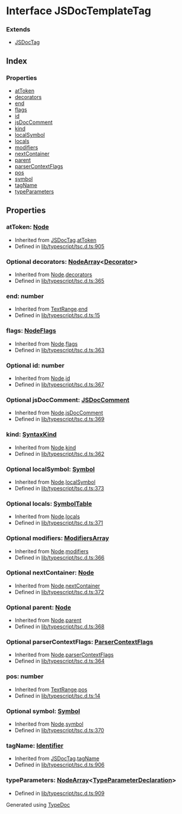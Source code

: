 # Interface JSDocTemplateTag


### Extends
* [JSDocTag](ts.jsdoctag.md)

## Index

### Properties
* [atToken](ts.jsdoctemplatetag.md#attoken)
* [decorators](ts.jsdoctemplatetag.md#decorators)
* [end](ts.jsdoctemplatetag.md#end)
* [flags](ts.jsdoctemplatetag.md#flags)
* [id](ts.jsdoctemplatetag.md#id)
* [jsDocComment](ts.jsdoctemplatetag.md#jsdoccomment)
* [kind](ts.jsdoctemplatetag.md#kind)
* [localSymbol](ts.jsdoctemplatetag.md#localsymbol)
* [locals](ts.jsdoctemplatetag.md#locals)
* [modifiers](ts.jsdoctemplatetag.md#modifiers)
* [nextContainer](ts.jsdoctemplatetag.md#nextcontainer)
* [parent](ts.jsdoctemplatetag.md#parent)
* [parserContextFlags](ts.jsdoctemplatetag.md#parsercontextflags)
* [pos](ts.jsdoctemplatetag.md#pos)
* [symbol](ts.jsdoctemplatetag.md#symbol)
* [tagName](ts.jsdoctemplatetag.md#tagname)
* [typeParameters](ts.jsdoctemplatetag.md#typeparameters)

## Properties

### atToken: [Node](ts.node.md)

* Inherited from [JSDocTag](ts.jsdoctag.md).[atToken](ts.jsdoctag.md#attoken)
* Defined in [lib/typescript/tsc.d.ts:905](https://github.com/kimamula/typedoc/blob/HEAD/src/lib/typescript/tsc.d.ts#L905)


### Optional decorators: [NodeArray](ts.nodearray.md)<[Decorator](ts.decorator.md)>

* Inherited from [Node](ts.node.md).[decorators](ts.node.md#decorators)
* Defined in [lib/typescript/tsc.d.ts:365](https://github.com/kimamula/typedoc/blob/HEAD/src/lib/typescript/tsc.d.ts#L365)


### end: number

* Inherited from [TextRange](ts.textrange.md).[end](ts.textrange.md#end)
* Defined in [lib/typescript/tsc.d.ts:15](https://github.com/kimamula/typedoc/blob/HEAD/src/lib/typescript/tsc.d.ts#L15)


### flags: [NodeFlags](../enums/ts.nodeflags.md)

* Inherited from [Node](ts.node.md).[flags](ts.node.md#flags)
* Defined in [lib/typescript/tsc.d.ts:363](https://github.com/kimamula/typedoc/blob/HEAD/src/lib/typescript/tsc.d.ts#L363)


### Optional id: number

* Inherited from [Node](ts.node.md).[id](ts.node.md#id)
* Defined in [lib/typescript/tsc.d.ts:367](https://github.com/kimamula/typedoc/blob/HEAD/src/lib/typescript/tsc.d.ts#L367)


### Optional jsDocComment: [JSDocComment](ts.jsdoccomment.md)

* Inherited from [Node](ts.node.md).[jsDocComment](ts.node.md#jsdoccomment)
* Defined in [lib/typescript/tsc.d.ts:369](https://github.com/kimamula/typedoc/blob/HEAD/src/lib/typescript/tsc.d.ts#L369)


### kind: [SyntaxKind](../enums/ts.syntaxkind.md)

* Inherited from [Node](ts.node.md).[kind](ts.node.md#kind)
* Defined in [lib/typescript/tsc.d.ts:362](https://github.com/kimamula/typedoc/blob/HEAD/src/lib/typescript/tsc.d.ts#L362)


### Optional localSymbol: [Symbol](ts.symbol.md)

* Inherited from [Node](ts.node.md).[localSymbol](ts.node.md#localsymbol)
* Defined in [lib/typescript/tsc.d.ts:373](https://github.com/kimamula/typedoc/blob/HEAD/src/lib/typescript/tsc.d.ts#L373)


### Optional locals: [SymbolTable](ts.symboltable.md)

* Inherited from [Node](ts.node.md).[locals](ts.node.md#locals)
* Defined in [lib/typescript/tsc.d.ts:371](https://github.com/kimamula/typedoc/blob/HEAD/src/lib/typescript/tsc.d.ts#L371)


### Optional modifiers: [ModifiersArray](ts.modifiersarray.md)

* Inherited from [Node](ts.node.md).[modifiers](ts.node.md#modifiers)
* Defined in [lib/typescript/tsc.d.ts:366](https://github.com/kimamula/typedoc/blob/HEAD/src/lib/typescript/tsc.d.ts#L366)


### Optional nextContainer: [Node](ts.node.md)

* Inherited from [Node](ts.node.md).[nextContainer](ts.node.md#nextcontainer)
* Defined in [lib/typescript/tsc.d.ts:372](https://github.com/kimamula/typedoc/blob/HEAD/src/lib/typescript/tsc.d.ts#L372)


### Optional parent: [Node](ts.node.md)

* Inherited from [Node](ts.node.md).[parent](ts.node.md#parent)
* Defined in [lib/typescript/tsc.d.ts:368](https://github.com/kimamula/typedoc/blob/HEAD/src/lib/typescript/tsc.d.ts#L368)


### Optional parserContextFlags: [ParserContextFlags](../enums/ts.parsercontextflags.md)

* Inherited from [Node](ts.node.md).[parserContextFlags](ts.node.md#parsercontextflags)
* Defined in [lib/typescript/tsc.d.ts:364](https://github.com/kimamula/typedoc/blob/HEAD/src/lib/typescript/tsc.d.ts#L364)


### pos: number

* Inherited from [TextRange](ts.textrange.md).[pos](ts.textrange.md#pos)
* Defined in [lib/typescript/tsc.d.ts:14](https://github.com/kimamula/typedoc/blob/HEAD/src/lib/typescript/tsc.d.ts#L14)


### Optional symbol: [Symbol](ts.symbol.md)

* Inherited from [Node](ts.node.md).[symbol](ts.node.md#symbol)
* Defined in [lib/typescript/tsc.d.ts:370](https://github.com/kimamula/typedoc/blob/HEAD/src/lib/typescript/tsc.d.ts#L370)


### tagName: [Identifier](ts.identifier.md)

* Inherited from [JSDocTag](ts.jsdoctag.md).[tagName](ts.jsdoctag.md#tagname)
* Defined in [lib/typescript/tsc.d.ts:906](https://github.com/kimamula/typedoc/blob/HEAD/src/lib/typescript/tsc.d.ts#L906)


### typeParameters: [NodeArray](ts.nodearray.md)<[TypeParameterDeclaration](ts.typeparameterdeclaration.md)>

* Defined in [lib/typescript/tsc.d.ts:909](https://github.com/kimamula/typedoc/blob/HEAD/src/lib/typescript/tsc.d.ts#L909)



Generated using [TypeDoc](http://typedoc.io)
